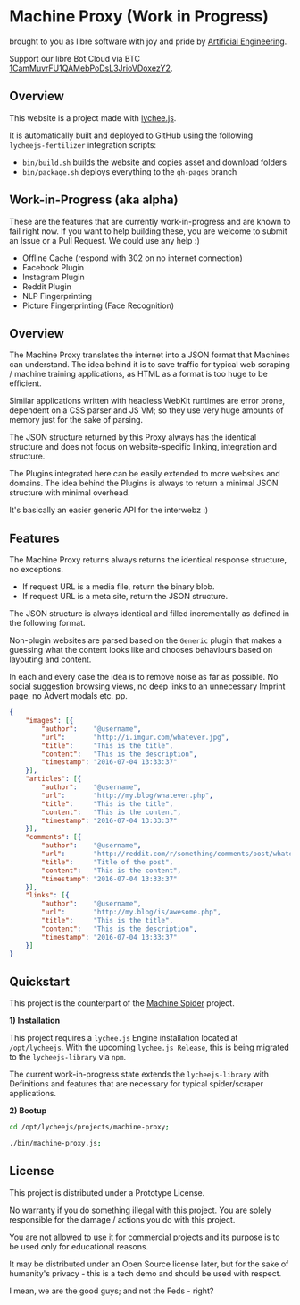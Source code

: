 
# Machine Proxy (Work in Progress)

brought to you as libre software with joy and pride by [Artificial Engineering](http://artificial.engineering).

Support our libre Bot Cloud via BTC [1CamMuvrFU1QAMebPoDsL3JrioVDoxezY2](bitcoin:1CamMuvrFU1QAMebPoDsL3JrioVDoxezY2?amount=0.5&label=lychee.js%20Support).



## Overview

This website is a project made with [lychee.js](https://lychee.js.org).

It is automatically built and deployed to GitHub using the following
`lycheejs-fertilizer` integration scripts:

- `bin/build.sh` builds the website and copies asset and download folders
- `bin/package.sh` deploys everything to the `gh-pages` branch


## Work-in-Progress (aka alpha)

These are the features that are currently work-in-progress and are known
to fail right now. If you want to help building these, you are welcome to
submit an Issue or a Pull Request. We could use any help :)

- Offline Cache (respond with 302 on no internet connection)
- Facebook Plugin
- Instagram Plugin
- Reddit Plugin
- NLP Fingerprinting
- Picture Fingerprinting (Face Recognition)


## Overview

The Machine Proxy translates the internet into a JSON format
that Machines can understand. The idea behind it is to save
traffic for typical web scraping / machine training applications,
as HTML as a format is too huge to be efficient.

Similar applications written with headless WebKit runtimes
are error prone, dependent on a CSS parser and JS VM; so they
use very huge amounts of memory just for the sake of parsing.

The JSON structure returned by this Proxy always has the
identical structure and does not focus on website-specific
linking, integration and structure.

The Plugins integrated here can be easily extended to more
websites and domains. The idea behind the Plugins is always
to return a minimal JSON structure with minimal overhead.

It's basically an easier generic API for the interwebz :)



## Features

The Machine Proxy returns always returns the identical
response structure, no exceptions.

- If request URL is a media file, return the binary blob.
- If request URL is a meta site, return the JSON structure.

The JSON structure is always identical and filled incrementally
as defined in the following format.

Non-plugin websites are parsed based on the `Generic` plugin
that makes a guessing what the content looks like and chooses
behaviours based on layouting and content.

In each and every case the idea is to remove noise as far as
possible. No social suggestion browsing views, no deep links
to an unnecessary Imprint page, no Advert modals etc. pp.

```json
{
	"images": [{
		"author":    "@username",
		"url":       "http://i.imgur.com/whatever.jpg",
		"title":     "This is the title",
		"content":   "This is the description",
		"timestamp": "2016-07-04 13:33:37"
	}],
	"articles": [{
		"author":    "@username",
		"url":       "http://my.blog/whatever.php",
		"title":     "This is the title",
		"content":   "This is the content",
		"timestamp": "2016-07-04 13:33:37"
	}],
	"comments": [{
		"author":    "@username",
		"url":       "http://reddit.com/r/something/comments/post/whatever",
		"title":     "Title of the post",
		"content":   "This is the content",
		"timestamp": "2016-07-04 13:33:37"
	}],
	"links": [{
		"author":    "@username",
		"url":       "http://my.blog/is/awesome.php",
		"title":     "This is the title",
		"content":   "This is the description",
		"timestamp": "2016-07-04 13:33:37"
	}]
}
```



## Quickstart

This project is the counterpart of the [Machine Spider](https://github.com/Artificial-Engineering/machine-spider.git)
project.


**1) Installation**

This project requires a `lychee.js` Engine installation located
at `/opt/lycheejs`. With the upcoming `lychee.js Release`, this
is being migrated to the `lycheejs-library` via `npm`.

The current work-in-progress state extends the `lycheejs-library`
with Definitions and features that are necessary for typical
spider/scraper applications.


**2) Bootup**

```bash
cd /opt/lycheejs/projects/machine-proxy;

./bin/machine-proxy.js;
```



## License

This project is distributed under a Prototype License.

No warranty if you do something illegal with this project.
You are solely responsible for the damage / actions you
do with this project.

You are not allowed to use it for commercial projects and
its purpose is to be used only for educational reasons.

It may be distributed under an Open Source license later,
but for the sake of humanity's privacy - this is a tech demo
and should be used with respect.

I mean, we are the good guys; and not the Feds - right?

